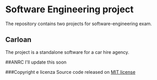 # Software Engineering project
The repository contains two projects for software-engineering exam. 

## Carloan
The project is a standalone software for a car hire agency.

##ANRC
I'll update this soon

###Copyright e licenza 
Source code released on [MIT license](LICENSE)
